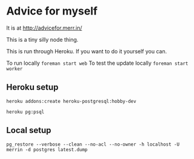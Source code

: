 # Advice for myself
It is at http://advicefor.merr.in/

This is a tiny silly node thing.

This is run through Heroku. If you want to do it yourself you can.

To run locally
`foreman start web`
To test the update locally
`foreman start worker`

## Heroku setup
`heroku addons:create heroku-postgresql:hobby-dev`

`heroku pg:psql`

## Local setup
`pg_restore --verbose --clean --no-acl --no-owner -h localhost -U merrin -d postgres latest.dump`


